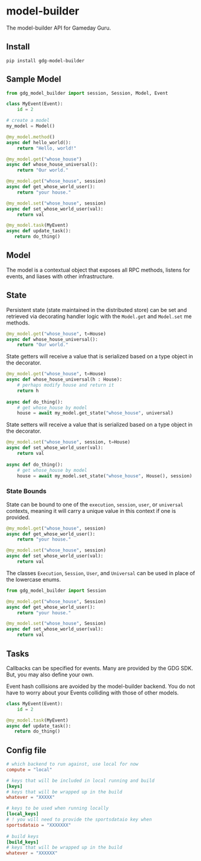 # model-builder
The model-builder API for Gameday Guru.

## Install
```
pip install gdg-model-builder
```

## Sample Model
```python
from gdg_model_builder import session, Session, Model, Event

class MyEvent(Event):
    id = 2

# create a model
my_model = Model()

@my_model.method()
async def hello_world():
    return "Hello, world!"

@my_model.get("whose_house")
async def whose_house_universal():
    return "Our world."

@my_model.get("whose_house", session)
async def get_whose_world_user():
    return "your house."

@my_model.set("whose_house", session)
async def set_whose_world_user(val):
    return val

@my_model.task(MyEvent)
async def update_task():
   return do_thing()
```

## Model
The model is a contextual object that exposes all RPC methods, listens for events, and liases with other infrastructure.

## State
Persistent state (state maintained in the distributed store) can be set and retrieved via decorating handler logic with the `Model.get` and `Model.set` me methods.

```python
@my_model.get("whose_house", t=House)
async def whose_house_universal():
    return "Our world."
```

State getters will receive a value that is serialized based on a type object in the decorator.
```python
@my_model.get("whose_house", t=House)
async def whose_house_universal(h : House):
    # perhaps modify house and return it
    return h
    
async def do_thing():
    # get whose_house by model
    house = await my_model.get_state("whose_house", universal)
```

State setters will receive a value that is serialized based on a type object in the decorator.
```python
@my_model.set("whose_house", session, t=House)
async def set_whose_world_user(val):
    return val
    
async def do_thing():
    # get whose_house by model
    house = await my_model.set_state("whose_house", House(), session)
```


### State Bounds
State can be bound to one of the `execution`, `session`, `user`, or `universal` contexts, meaning it will carry a unique value in this context if one is provided. 

```python
@my_model.get("whose_house", session)
async def get_whose_world_user():
    return "your house."

@my_model.set("whose_house", session)
async def set_whose_world_user(val):
    return val
```

The classes `Execution`, `Session`, `User`, and `Universal` can be used in place of the lowercase enums.

```python
from gdg_model_builder import Session

@my_model.get("whose_house", Session)
async def get_whose_world_user():
    return "your house."

@my_model.set("whose_house", Session)
async def set_whose_world_user(val):
    return val
```

## Tasks
Callbacks can be specified for events. Many are provided by the GDG SDK. But, you may also define your own.

Event hash collisions are avoided by the model-builder backend. You do not have to worry about your Events colliding with those of other models.

```python
class MyEvent(Event):
    id = 2

@my_model.task(MyEvent)
async def update_task():
   return do_thing()
```
## Config file
```toml
# which backend to run against, use local for now
compute = "local"

# keys that will be included in local running and build
[keys]
# keys that will be wrapped up in the build
whatever = "XXXXX"

# keys to be used when running locally
[local_keys] 
# ! you will need to provide the sportsdataio key when 
sportsdataio = "XXXXXXX"
    
# build keys
[build_keys] 
# keys that will be wrapped up in the build
whatever = "XXXXXX"
```
